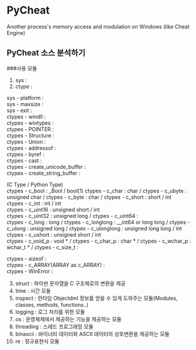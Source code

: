 # PyCheat
Another process's memory access and modulation on Windows (like Cheat Engine)

## PyCheat 소스 분석하기
###사용 모듈  
1. sys :  
2. ctype :  

sys - platform :  
sys - maxsize :  
sys - exit :  
ctypes - windll :  
ctypes - wintypes :  
ctypes - POINTER :  
ctypes - Structure :  
ctypes - Union :  
ctypes - addressof :  
ctypes - byref :  
ctypes - cast :  
ctypes - create_unicode_buffer :  
ctypes - create_string_buffer :  

(C Type / Python Type)  
ctypes - c_bool : _Bool / bool(1)
ctypes - c_char : char / 
ctypes - c_ubyte : unsigned char / 
ctypes - c_byte  : char / 
ctypes - c_short : short / int  
ctypes - c_int : int / int  
ctypes - c_uint16 : unsigned short / int  
ctypes - c_uint32 : unsigned long / 
ctypes - c_uint64 :  
ctypes - c_long : long / 
ctypes - c_longlong : __int64 or long long / 
ctypes - c_ulong : unsigned long / 
ctypes - c_ulonglong : unsigned long long / int  
ctypes - c_ushort : unsigned short / int   
ctypes - c_void_p : void * / 
ctypes - c_char_p : char * / 
ctypes - c_wchar_p : wchar_t * / 
ctypes - c_size_t :  

ctypes - sizeof :  
ctypes - c_ARRAY(ARRAY as c_ARRAY) :  
ctypes - WinError :  

3. struct : 파이썬 문자열을 C 구조체로의 변환을 제공  
4. time : 시간 모듈  
5. inspect : 런타임 Objectdml 정보를 얻을 수 있게 도와주는 모듈(Modules, classes, methods, functions..)  
6. logging : 로그 처리를 위한 모듈  
7. os : 운영체제에서 제공하는 기능을 제공하는 모듈  
8. threading : 스레드 프로그래밍 모듈  
9. binascii : 바이너리 데이터와 ASCII 데이터의 상호변환을 제공하는 모듈  
10. re : 정규표현식 모듈  

